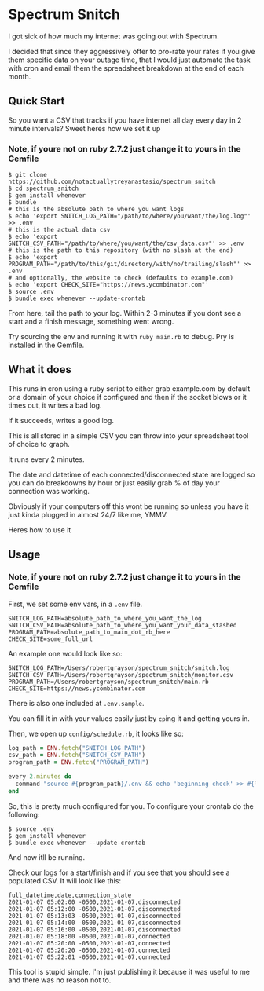 # Spectrum Snitch
I got sick of how much my internet was going out with Spectrum.

I decided that since they aggressively offer to pro-rate your rates if you give them specific data on your outage time, that I would just automate the task with cron and email them the spreadsheet breakdown at the end of each month.


## Quick Start
So you want a CSV that tracks if you have internet all day every day in 2 minute intervals?
Sweet heres how we set it up

### Note, if youre not on ruby 2.7.2 just change it to yours in the Gemfile
```shell
$ git clone https://github.com/notactuallytreyanastasio/spectrum_snitch
$ cd spectrum_snitch
$ gem install whenever
$ bundle
# this is the absolute path to where you want logs
$ echo 'export SNITCH_LOG_PATH="/path/to/where/you/want/the/log.log"' >> .env
# this is the actual data csv
$ echo 'export SNITCH_CSV_PATH="/path/to/where/you/want/the/csv_data.csv"' >> .env
# this is the path to this repository (with no slash at the end)
$ echo 'export PROGRAM_PATH="/path/to/this/git/directory/with/no/trailing/slash"' >> .env
# and optionally, the website to check (defaults to example.com)
$ echo 'export CHECK_SITE="https://news.ycombinator.com"'
$ source .env
$ bundle exec whenever --update-crontab
```

From here, tail the path to your log. Within 2-3 minutes if you dont see a start and a finish message, something went wrong.

Try sourcing the env and running it with `ruby main.rb` to debug.
Pry is installed in the Gemfile.

## What it does
This runs in cron using a ruby script to either grab example.com by default or a domain of your choice if configured and then if the socket blows or it times out, it writes a bad log.

If it succeeds, writes a good log.

This is all stored in a simple CSV you can throw into your spreadsheet tool of choice to graph.

It runs every 2 minutes.

The date and datetime of each connected/disconnected state are logged so you can do breakdowns by hour or just easily grab % of day your connection was working.

Obviously if your computers off this wont be running so unless you have it just kinda plugged in almost 24/7 like me, YMMV.

Heres how to use it

## Usage


### Note, if youre not on ruby 2.7.2 just change it to yours in the Gemfile

First, we set some env vars, in a `.env` file.

```
SNITCH_LOG_PATH=absolute_path_to_where_you_want_the_log
SNITCH_CSV_PATH=absolute_path_to_where_you_want_your_data_stashed
PROGRAM_PATH=absolute_path_to_main_dot_rb_here
CHECK_SITE=some_full_url
```

An example one would look like so:

```
SNITCH_LOG_PATH=/Users/robertgrayson/spectrum_snitch/snitch.log
SNITCH_CSV_PATH=/Users/robertgrayson/spectrum_snitch/monitor.csv
PROGRAM_PATH=/Users/robertgrayson/spectrum_snitch/main.rb
CHECK_SITE=https://news.ycombinator.com
```

There is also one included at `.env.sample`.

You can fill it in with your values easily just by `cp`ing it and getting yours in.

Then, we open up `config/schedule.rb`, it looks like so:

```ruby
log_path = ENV.fetch("SNITCH_LOG_PATH")
csv_path = ENV.fetch("SNITCH_CSV_PATH")
program_path = ENV.fetch("PROGRAM_PATH")

every 2.minutes do
  command "source #{program_path}/.env && echo 'beginning check' >> #{log_path} && ruby #{program_path}/main.rb && echo 'finished check' >> #{log_path}"
end
```

So, this is pretty much configured for you.
To configure your crontab do the following:

```
$ source .env
$ gem install whenever
$ bundle exec whenever --update-crontab
```

And now itll be running.

Check our logs for a start/finish and if you see that you should see a populated CSV.
It will look like this:


```
full_datetime,date,connection_state
2021-01-07 05:02:00 -0500,2021-01-07,disconnected
2021-01-07 05:12:00 -0500,2021-01-07,disconnected
2021-01-07 05:13:03 -0500,2021-01-07,disconnected
2021-01-07 05:14:00 -0500,2021-01-07,disconnected
2021-01-07 05:16:00 -0500,2021-01-07,disconnected
2021-01-07 05:18:00 -0500,2021-01-07,connected
2021-01-07 05:20:00 -0500,2021-01-07,connected
2021-01-07 05:20:20 -0500,2021-01-07,connected
2021-01-07 05:22:01 -0500,2021-01-07,connected
```

This tool is stupid simple. I'm just publishing it because it was useful to me and there was no reason not to.
